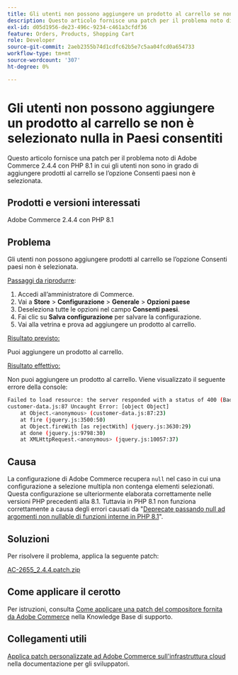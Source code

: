 ```yaml
---
title: Gli utenti non possono aggiungere un prodotto al carrello se non è selezionato nulla in Paesi consentiti
description: Questo articolo fornisce una patch per il problema noto di Adobe Commerce 2.4.4 con PHP 8.1 in cui gli utenti non sono in grado di aggiungere prodotti al carrello se l’opzione Consenti paesi non è selezionata.
exl-id: d05d1956-de23-496c-9234-c461a3cfdf36
feature: Orders, Products, Shopping Cart
role: Developer
source-git-commit: 2aeb2355b74d1cdfc62b5e7c5aa04fcd0a654733
workflow-type: tm+mt
source-wordcount: '307'
ht-degree: 0%

---
```


# Gli utenti non possono aggiungere un prodotto al carrello se non è selezionato nulla in Paesi consentiti

Questo articolo fornisce una patch per il problema noto di Adobe Commerce 2.4.4 con PHP 8.1 in cui gli utenti non sono in grado di aggiungere prodotti al carrello se l’opzione Consenti paesi non è selezionata.

## Prodotti e versioni interessati

Adobe Commerce 2.4.4 con PHP 8.1

## Problema

Gli utenti non possono aggiungere prodotti al carrello se l’opzione Consenti paesi non è selezionata.

<u>Passaggi da riprodurre</u>:

1. Accedi all’amministratore di Commerce.
1. Vai a **Store** > **Configurazione** > **Generale** > **Opzioni paese**
1. Deseleziona tutte le opzioni nel campo **Consenti paesi**.
1. Fai clic su **Salva configurazione** per salvare la configurazione.
1. Vai alla vetrina e prova ad aggiungere un prodotto al carrello.

<u>Risultato previsto:</u>

Puoi aggiungere un prodotto al carrello.

<u>Risultato effettivo:</u>

Non puoi aggiungere un prodotto al carrello. Viene visualizzato il seguente errore della console:

```bash
Failed to load resource: the server responded with a status of 400 (Bad Request)
customer-data.js:87 Uncaught Error: [object Object]
    at Object.<anonymous> (customer-data.js:87:23)
    at fire (jquery.js:3500:50)
    at Object.fireWith [as rejectWith] (jquery.js:3630:29)
    at done (jquery.js:9798:30)
    at XMLHttpRequest.<anonymous> (jquery.js:10057:37)
```

## Causa

La configurazione di Adobe Commerce recupera `null` nel caso in cui una configurazione a selezione multipla non contenga elementi selezionati. Questa configurazione se ulteriormente elaborata correttamente nelle versioni PHP precedenti alla 8.1. Tuttavia in PHP 8.1 non funziona correttamente a causa degli errori causati da &quot;[Deprecate passando null ad argomenti non nullable di funzioni interne in PHP 8.1](https://wiki.php.net/rfc/deprecate_null_to_scalar_internal_arg)&quot;.

## Soluzioni

Per risolvere il problema, applica la seguente patch:

[AC-2655_2.4.4.patch.zip](assets/AC-2655_2.4.4.patch.zip)

## Come applicare il cerotto

Per istruzioni, consulta [Come applicare una patch del compositore fornita da Adobe Commerce](/help/how-to/general/how-to-apply-a-composer-patch-provided-by-magento.md) nella Knowledge Base di supporto.

## Collegamenti utili

[Applica patch personalizzate ad Adobe Commerce sull&#39;infrastruttura cloud](https://experienceleague.adobe.com/it/docs/commerce-cloud-service/user-guide/develop/upgrade/apply-patches) nella documentazione per gli sviluppatori.
